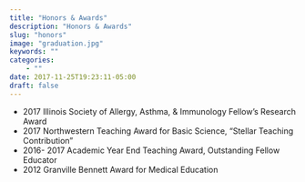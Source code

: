 ```yaml
---
title: "Honors & Awards"
description: "Honors & Awards"
slug: "honors"
image: "graduation.jpg"
keywords: ""
categories:
    - ""
date: 2017-11-25T19:23:11-05:00
draft: false
---
```


* 2017 Illinois Society of Allergy, Asthma, & Immunology Fellow’s Research Award
* 2017 Northwestern Teaching Award for Basic Science, “Stellar Teaching Contribution”
* 2016- 2017 Academic Year End Teaching Award, Outstanding Fellow Educator
* 2012 Granville Bennett Award for Medical Education
